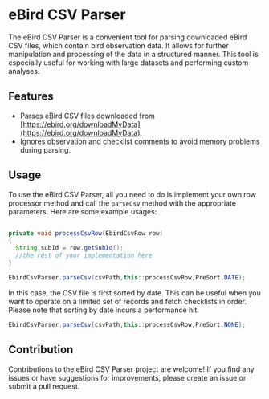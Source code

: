 # eBird CSV Parser

The eBird CSV Parser is a convenient tool for parsing downloaded eBird CSV files, which contain bird observation data. It allows for further manipulation and processing of the data in a structured manner. This tool is especially useful for working with large datasets and performing custom analyses.

## Features

- Parses eBird CSV files downloaded from [https://ebird.org/downloadMyData](https://ebird.org/downloadMyData).
- Ignores observation and checklist comments to avoid memory problems during parsing.

## Usage

To use the eBird CSV Parser, all you need to do is implement your own row processor method and call the `parseCsv` method with the appropriate parameters. Here are some example usages:

```java

private void processCsvRow(EbirdCsvRow row) 
{
  String subId = row.getSubId();
  //the rest of your implementation here
}

EbirdCsvParser.parseCsv(csvPath,this::processCsvRow,PreSort.DATE);
```

In this case, the CSV file is first sorted by date. This can be useful when you want to operate on a limited set of records and fetch checklists in order. Please note that sorting by date incurs a performance hit.


```java
EbirdCsvParser.parseCsv(csvPath,this::processCsvRow,PreSort.NONE);
```

## Contribution
Contributions to the eBird CSV Parser project are welcome! If you find any issues or have suggestions for improvements, please create an issue or submit a pull request.
